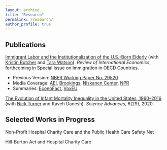 ```yaml
---
layout: archive
title: "Research"
permalink: /research/
author_profile: true
---
```


## Publications

[Immigrant Labor and the Institutionalization of the U.S.-Born Elderly](https://onlinelibrary.wiley.com/doi/abs/10.1111/roie.12607) (with [Kristin Butcher](https://www.wellesley.edu/economics/faculty/butcherk) and [Tara Watson](https://econ.williams.edu/profile/twatson/)). *Review of International Economics*, forthcoming in Special Issue on Immigration in OECD Countries.
- Previous Version: [NBER Working Paper No. 29520](/files/w29520.pdf)
- Media Coverage: [AEI](https://www.aei.org/economics/immigrants-help-drive-the-american-digital-economy-but-they-also-help-keep-older-folks-out-of-nursing-homes/), [Brookings](https://www.brookings.edu/blog/up-front/2021/12/02/hutchins-roundup-immigrant-labor-nafta-and-more/), [Niskanen Center](https://www.niskanencenter.org/immigrant-labor-holds-the-key-to-whether-americans-can-age-at-home/), [NPR](https://www.npr.org/2022/02/28/1083589726/whos-going-to-take-care-of-grandma)
- Summaries: [EconoFact](https://econofact.org/immigrant-workers-and-care-for-americas-elderly), [VoxEU](https://voxeu.org/article/immigration-and-care-america-s-older-population)


[The Evolution of Infant Mortality Inequality in the United States, 1960–2016](https://www.science.org/doi/full/10.1126/sciadv.aba5908) (with [Nick Turner](https://www.federalreserve.gov/econres/nick-turner.htm) and Kaveh Danesh). *Science Advances*, 6(29), 2020. 



## Selected Works in Progress

Non-Profit Hospital Charity Care and the Public Health Care Safety Net

Hill-Burton Act and Hospital Charity Care


<!-- {% if author.googlescholar %}
  You can also find my articles on <u><a href="{{author.googlescholar}}">my Google Scholar profile</a>.</u>
{% endif %}

{% include base_path %}

{% for post in site.publications reversed %}
  {% include archive-single.html %}
{% endfor %}
 -->
